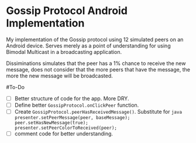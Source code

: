 # Gossip Protocol Android Implementation
My implementation of the Gossip protocol using 12 simulated peers on an Android device. Serves merely as a point of understanding for using Bimodal Multicast in a broadcasting application.

Dissiminations simulates that the peer has a 1% chance to receive the new message, does not consider that the more peers that have the message, the more the new message will be broadcasted.

#To-Do
- [ ] Better structure of code for the app. More DRY.
- [ ] Define better `GossipProtocol.onClickPeer` function.
- [ ] Create `GossipProtocol.peerHasReceivedMessage()`. Substitute for ```java presenter.setPeerMessage(peer, baseMessage); peer.setHasNewMessage(true); presenter.setPeerColorToReceived(peer); ```
- [ ] comment code for better understanding.
